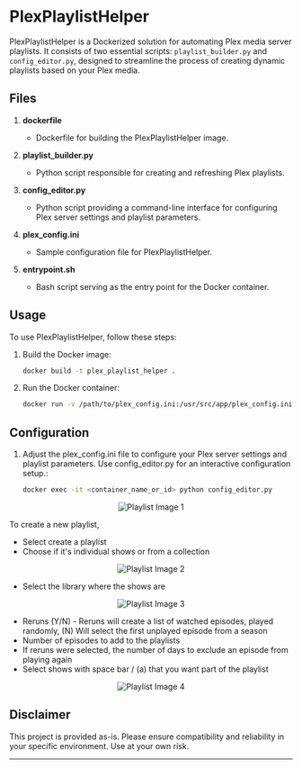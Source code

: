 # PlexPlaylistHelper

PlexPlaylistHelper is a Dockerized solution for automating Plex media server playlists. It consists of two essential scripts: `playlist_builder.py` and `config_editor.py`, designed to streamline the process of creating dynamic playlists based on your Plex media.

## Files

1. **dockerfile**
    - Dockerfile for building the PlexPlaylistHelper image.

2. **playlist_builder.py**
    - Python script responsible for creating and refreshing Plex playlists.

3. **config_editor.py**
    - Python script providing a command-line interface for configuring Plex server settings and playlist parameters.

4. **plex_config.ini**
    - Sample configuration file for PlexPlaylistHelper.

5. **entrypoint.sh**
    - Bash script serving as the entry point for the Docker container.

## Usage

To use PlexPlaylistHelper, follow these steps:

1. Build the Docker image:
    ```bash
    docker build -t plex_playlist_helper .
    ```

2. Run the Docker container:
    ```bash
    docker run -v /path/to/plex_config.ini:/usr/src/app/plex_config.ini -v /path/to/cron/schedule:/etc/cron.d/plex_playlist_cron -it plex_playlist_helper
    ```

## Configuration

1. Adjust the plex_config.ini file to configure your Plex server settings and playlist parameters. Use config_editor.py for an interactive configuration setup.:
    ```bash
    docker exec -it <container_name_or_id> python config_editor.py    
    ```

<p align="center">
  <img src="https://github.com/desatur8/PlexPlaylistDocker/assets/53003698/a5cd58d6-fbb8-4d2e-8d1a-f3dfa59b10f9" alt="Playlist Image 1">
</p>

To create a new playlist,
- Select create a playlist
- Choose if it's individual shows or from a collection

<p align="center">
  <img src="https://github.com/desatur8/PlexPlaylistDocker/assets/53003698/20b2a716-804e-41f3-9eac-6d447096e9a8" alt="Playlist Image 2">
</p>

- Select the library where the shows are

<p align="center">
  <img src="https://github.com/desatur8/PlexPlaylistDocker/assets/53003698/9b54f41d-cd14-4e8c-957c-5d90d1cdd5bd" alt="Playlist Image 3">
</p>

- Reruns (Y/N) - Reruns will create a list of watched episodes, played randomly, (N) Will select the first unplayed episode from a season
- Number of episodes to add to the playlists
- If reruns were selected, the number of days to exclude an episode from playing again
- Select shows with space bar / (a) that you want part of the playlist

<p align="center">
  <img src="https://github.com/desatur8/PlexPlaylistDocker/assets/53003698/8138aa81-99e1-4afe-be5e-8fe1c4f96f40" alt="Playlist Image 4">
</p>




## Disclaimer

This project is provided as-is. Please ensure compatibility and reliability in your specific environment. Use at your own risk.

---



